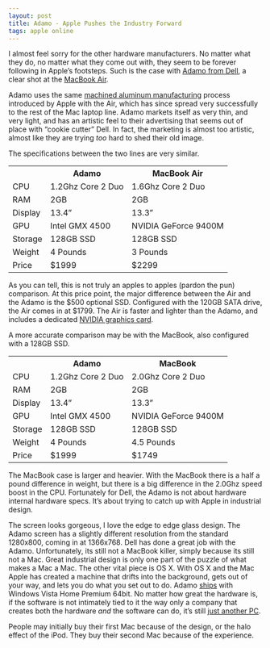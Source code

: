 ```yaml
--- 
layout: post
title: Adamo - Apple Pushes the Industry Forward
tags: apple online
---
```


<p>I almost feel sorry for the other hardware manufacturers.  No matter what they do, no matter what they come out with, they seem to be forever following in Apple&#8217;s footsteps.  Such is the case with <a href="http://www.adamobydell.com/" title="Adamo by Dell">Adamo from Dell</a>, a clear shot at the <a href="http://theappleblog.com/2008/01/15/macbook-air-the-worlds-thinnest-notebook/" title="MacBook Air">MacBook Air</a>.  </p>

<p>Adamo uses the same <a href="http://www.apple.com/macbook/the-new-macbook/" title="Manufacturing Process">machined aluminum manufacturing</a> process introduced by Apple with the Air, which has since spread very successfully to the rest of the Mac laptop line.  Adamo markets itself as very thin, and very light, and has an artistic feel to their advertising that seems out of place with &#8220;cookie cutter&#8221; Dell.  In fact, the marketing is almost too artistic, almost like they are trying <em>too</em> hard to shed their old image.  </p>

<p>The specifications between the two lines are very similar.</p>

<table>
    <tr><th>  </th><th>Adamo</th><th>MacBook Air</th></tr>
    <tr><td>CPU</td><td>1.2Ghz Core 2 Duo</td><td>1.6Ghz Core 2 Duo</td></tr>
    <tr><td>RAM</td><td>2GB</td><td>2GB</td></tr>
    <tr><td>Display</td><td>13.4&#8221;</td><td>13.3&#8221;</td></tr>
    <tr><td>GPU</td><td>Intel GMX 4500</td><td>NVIDIA GeForce 9400M</td></tr>
    <tr><td>Storage</td><td>128GB SSD</td><td>128GB SSD</td></tr>
    <tr><td>Weight</td><td>4 Pounds</td><td>3 Pounds</td></tr>
    <tr><td>Price</td><td>$1999</td><td>$2299</td></tr>
</table>

<p>As you can tell, this is not truly an apples to apples (pardon the pun) comparison.  At this price point, the major difference between the Air and the Adamo is the $500 optional SSD. Configured with the 120GB SATA drive, the Air comes in at $1799. The Air is faster and lighter than the Adamo, and includes a dedicated <a href="http://www.apple.com/macbookair/features.html" title="Graphics Boost">NVIDIA graphics card</a>.  </p>

<p>A more accurate comparison may be with the MacBook, also configured with a 128GB SSD.</p>

<table>
    <tr><th>  </th><th>Adamo</th><th>MacBook</th></tr>
    <tr><td>CPU</td><td>1.2Ghz Core 2 Duo</td><td>2.0Ghz Core 2 Duo</td></tr>
    <tr><td>RAM</td><td>2GB</td><td>2GB</td></tr>
    <tr><td>Display</td><td>13.4&#8221;</td><td>13.3&#8221;</td></tr>
    <tr><td>GPU</td><td>Intel GMX 4500</td><td>NVIDIA GeForce 9400M</td></tr>
    <tr><td>Storage</td><td>128GB SSD</td><td>128GB SSD</td></tr>
    <tr><td>Weight</td><td>4 Pounds</td><td>4.5 Pounds</td></tr>
    <tr><td>Price</td><td>$1999</td><td>$1749</td></tr>
</table>

<p>The MacBook case is larger and heavier.  With the MacBook there is a half a pound difference in weight, but there is a big difference in the 2.0Ghz speed boost in the CPU.  Fortunately for Dell, the Adamo is not about hardware internal hardware specs.  It&#8217;s about trying to catch up with Apple in industrial design.  </p>

<p>The screen looks gorgeous, I love the edge to edge glass design.  The Adamo screen has a slightly different resolution from the standard 1280x800, coming in at 1366x768.  Dell has done a great job with the Adamo.  Unfortunately, its still not a MacBook killer, simply because its still not a Mac.  Great industrial design is only one part of the puzzle of what makes a Mac a Mac.  The other vital piece is OS X.  With OS X and the Mac Apple has created a machine that drifts into the background, gets out of your way, and lets you do what you set out to do.  Adamo <a href="http://www.dell.com/content/topics/topic.aspx/global/products/adamo/topics/en/us/adamo-pearl?c=us&amp;l=en&amp;s=dhs&amp;cs=19" title="Vista">ships</a> with Windows Vista Home Premium 64bit.  No matter how great the hardware is, if the software is not intimately tied to it the way only a company that creates both the hardware <em>and</em> the software can do, it&#8217;s still <a href="http://www.apple.com/getamac/ads/" title="Mac vs PC">just another PC</a>.  </p>

<p>People may initially buy their first Mac because of the design, or the halo effect of the iPod.  They buy their second Mac because of the experience.  </p>

